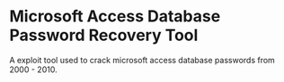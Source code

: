 # Microsoft Access Database Password Recovery Tool
A exploit tool used to crack microsoft access database passwords from 2000 - 2010.
